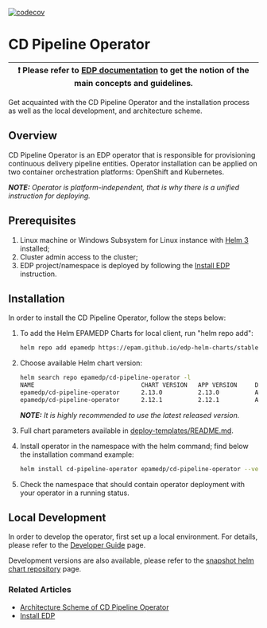 [![codecov](https://codecov.io/gh/epam/edp-cd-pipeline-operator/branch/master/graph/badge.svg?token=T3XGW910VD)](https://codecov.io/gh/epam/edp-cd-pipeline-operator)

# CD Pipeline Operator

| :heavy_exclamation_mark: Please refer to [EDP documentation](https://epam.github.io/edp-install/) to get the notion of the main concepts and guidelines. |
| --- |

Get acquainted with the CD Pipeline Operator and the installation process as well as the local development, and architecture scheme.

## Overview

CD Pipeline Operator is an EDP operator that is responsible for provisioning continuous delivery pipeline entities. Operator installation can be applied on two container orchestration platforms: OpenShift and Kubernetes.

_**NOTE:** Operator is platform-independent, that is why there is a unified instruction for deploying._

## Prerequisites

1. Linux machine or Windows Subsystem for Linux instance with [Helm 3](https://helm.sh/docs/intro/install/) installed;
2. Cluster admin access to the cluster;
3. EDP project/namespace is deployed by following the [Install EDP](https://epam.github.io/edp-install/operator-guide/install-edp/) instruction.

## Installation

In order to install the CD Pipeline Operator, follow the steps below:

1. To add the Helm EPAMEDP Charts for local client, run "helm repo add":

     ```bash
     helm repo add epamedp https://epam.github.io/edp-helm-charts/stable
     ```

2. Choose available Helm chart version:

     ```bash
     helm search repo epamedp/cd-pipeline-operator -l
     NAME                              CHART VERSION   APP VERSION     DESCRIPTION
     epamedp/cd-pipeline-operator      2.13.0          2.13.0          A Helm chart for EDP CD Pipeline Operator
     epamedp/cd-pipeline-operator      2.12.1          2.12.1          A Helm chart for EDP CD Pipeline Operator
     ```

   _**NOTE:** It is highly recommended to use the latest released version._

3. Full chart parameters available in [deploy-templates/README.md](deploy-templates/README.md).

4. Install operator in the <edp-project> namespace with the helm command; find below the installation command example:

    ```bash
    helm install cd-pipeline-operator epamedp/cd-pipeline-operator --version <chart_version> --namespace <edp-project> --set name=cd-pipeline-operator --set global.edpName=<edp-project> --set global.platform=<platform_type>
    ```

5. Check the <edp-project> namespace that should contain operator deployment with your operator in a running status.

## Local Development

In order to develop the operator, first set up a local environment. For details, please refer to the [Developer Guide](https://epam.github.io/edp-install/developer-guide/local-development/) page.

Development versions are also available, please refer to the [snapshot helm chart repository](https://epam.github.io/edp-helm-charts/snapshot/) page.

### Related Articles

- [Architecture Scheme of CD Pipeline Operator](docs/arch.md)
- [Install EDP](https://epam.github.io/edp-install/operator-guide/install-edp/)
